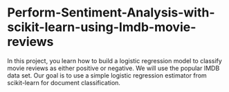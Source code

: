 # Perform-Sentiment-Analysis-with-scikit-learn-using-Imdb-movie-reviews
In this project,  you learn how to build a logistic regression model to classify movie reviews as either positive or negative. We will use the popular IMDB data set. Our goal is to use a simple logistic regression estimator from scikit-learn for document classification.
